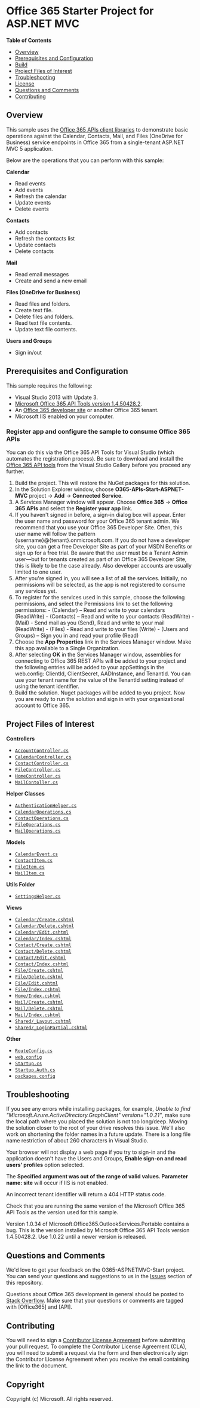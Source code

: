 ﻿# Office 365 Starter Project for ASP.NET MVC #

**Table of Contents**

- [Overview](#overview)
- [Prerequisites and Configuration](#prerequisites)
- [Build](#build)
- [Project Files of Interest](#project)
- [Troubleshooting](#troubleshooting)
- [License](https://github.com/OfficeDev/Office-365-APIs-Starter-Project-for-ASPNETMVC/blob/master/LICENSE.txt)
- [Questions and Comments](#questions-and-comments)
- [Contributing](#contributing)

## Overview ##

This sample uses the [Office 365 APIs client libraries](http://aka.ms/kbwa5c) to demonstrate basic operations against the Calendar, Contacts, Mail, and Files (OneDrive for Business) service endpoints in Office 365 from a single-tenant ASP.NET MVC 5 application.  

Below are the operations that you can perform with this sample:

**Calendar**
  - Read events
  - Add events
  - Refresh the calendar
  - Update events
  - Delete events

**Contacts**
  - Add contacts
  - Refresh the contacts list
  - Update contacts
  - Delete contacts
  
**Mail**
  - Read email messages
  - Create and send a new email

**Files (OneDrive for Business)**
  - Read files and folders.
  - Create text file.
  - Delete files and folders.
  - Read text file contents.
  - Update text file contents.
  
**Users and Groups**
  - Sign in/out

<a name="prerequisites"></a>
## Prerequisites and Configuration ##

This sample requires the following:

  - Visual Studio 2013 with Update 3.
  - [Microsoft Office 365 API Tools version 1.4.50428.2](http://aka.ms/k0534n). 
  - An [Office 365 developer site](http://aka.ms/ro9c62) or another Office 365 tenant.
  - Microsoft IIS enabled on your computer.

### Register app and configure the sample to consume Office 365 APIs ###

You can do this via the Office 365 API Tools for Visual Studio (which automates the registration process). Be sure to download and install the [Office 365 API tools](http://aka.ms/k0534n) from the Visual Studio Gallery before you proceed any further.

   1. Build the project. This will restore the NuGet packages for this solution. 
   2. In the Solution Explorer window, choose **O365-APIs-Start-ASPNET-MVC** project -> **Add** -> **Connected Service**.
   2. A Services Manager window will appear. Choose **Office 365** -> **Office 365 APIs** and select the **Register your app** link.
   3. If you haven't signed in before, a sign-in dialog box will appear.  Enter the user name and password for your Office 365 tenant admin. We recommend that you use your Office 365 Developer Site. Often, this user name will follow the pattern {username}@{tenant}.onmicrosoft.com. If you do not have a developer site, you can get a free Developer Site as part of your MSDN Benefits or sign up for a free trial. Be aware that the user must be a Tenant Admin user—but for tenants created as part of an Office 365 Developer Site, this is likely to be the case already. Also developer accounts are usually limited to one user.
   4. After you're signed in, you will see a list of all the services. Initially, no permissions will be selected, as the app is not registered to consume any services yet. 
   5. To register for the services used in this sample, choose the following permissions, and select the Permissions link to set the following permissions:
	- (Calendar) – Read and write to your calendars (ReadWrite)
	- (Contacts) – Read and write to your contacts (ReadWrite)
	- (Mail) - Send mail as you (Send), Read and write to your mail (ReadWrite)
	- (Files) - Read and write to your files (Write)
	- (Users and Groups) – Sign you in and read your profile (Read)
   6. Choose the **App Properties** link in the Services Manager window. Make this app available to a Single Organization. 
   7. After selecting **OK** in the Services Manager window, assemblies for connecting to Office 365 REST APIs will be added to your project and the following entries will be added to your appSettings in the web.config: ClientId, ClientSecret, AADInstance, and TenantId. You can use your tenant name for the value of the TenantId setting instead of using the tenant identifier.
   8. Build the solution. Nuget packages will be added to you project. Now you are ready to run the solution and sign in with your organizational account to Office 365.

<a name="project"></a>
## Project Files of Interest ##

**Controllers**
   - [```AccountController.cs```](https://github.com/OfficeDev/O365-ASPNETMVC-Start/blob/master/O365-APIs-Start-ASPNET-MVC/Controllers/AccountController.cs)
   - [```CalendarController.cs```](https://github.com/OfficeDev/O365-ASPNETMVC-Start/blob/master/O365-APIs-Start-ASPNET-MVC/Controllers/CalendarController.cs)
   - [```ContactController.cs```](https://github.com/OfficeDev/O365-ASPNETMVC-Start/blob/master/O365-APIs-Start-ASPNET-MVC/Controllers/ContactController.cs)
   - [```FileController.cs```](https://github.com/OfficeDev/O365-ASPNETMVC-Start/blob/master/O365-APIs-Start-ASPNET-MVC/Controllers/FileController.cs)
   - [```HomeController.cs```](https://github.com/OfficeDev/O365-ASPNETMVC-Start/blob/master/O365-APIs-Start-ASPNET-MVC/Controllers/HomeController.cs)
   - [```MailContoller.cs```](https://github.com/OfficeDev/O365-ASPNETMVC-Start/blob/master/O365-APIs-Start-ASPNET-MVC/Controllers/MailController.cs)

**Helper Classes**
   - [```AuthenticationHelper.cs```](https://github.com/OfficeDev/O365-ASPNETMVC-Start/blob/master/O365-APIs-Start-ASPNET-MVC/Helpers/AuthenticationHelper.cs)
   - [```CalendarOperations.cs```](https://github.com/OfficeDev/O365-ASPNETMVC-Start/blob/master/O365-APIs-Start-ASPNET-MVC/Helpers/CalendarOperations.cs)
   - [```ContactOperations.cs```](https://github.com/OfficeDev/O365-ASPNETMVC-Start/blob/master/O365-APIs-Start-ASPNET-MVC/Helpers/ContactOperations.cs)
   - [```FileOperations.cs```](https://github.com/OfficeDev/O365-ASPNETMVC-Start/blob/master/O365-APIs-Start-ASPNET-MVC/Helpers/FileOperations.cs)
   - [```MailOperations.cs```](https://github.com/OfficeDev/O365-ASPNETMVC-Start/blob/master/O365-APIs-Start-ASPNET-MVC/Helpers/MailOperations.cs)
 
**Models**
   - [```CalendarEvent.cs```](https://github.com/OfficeDev/O365-ASPNETMVC-Start/blob/master/O365-APIs-Start-ASPNET-MVC/Models/CalendarEvent.cs)
   - [```ContactItem.cs```](https://github.com/OfficeDev/O365-ASPNETMVC-Start/blob/master/O365-APIs-Start-ASPNET-MVC/Models/ContactItem.cs)
   - [```FileItem.cs```](https://github.com/OfficeDev/O365-ASPNETMVC-Start/blob/master/O365-APIs-Start-ASPNET-MVC/Models/FileItem.cs)
   - [```MailItem.cs```](https://github.com/OfficeDev/O365-ASPNETMVC-Start/blob/master/O365-APIs-Start-ASPNET-MVC/Models/MailItem.cs)

**Utils Folder** 
   - [```SettingsHelper.cs```](https://github.com/OfficeDev/O365-ASPNETMVC-Start/blob/master/O365-APIs-Start-ASPNET-MVC/Utils/SettingsHelper.cs)

**Views**
   - [```Calendar/Create.cshtml```](https://github.com/OfficeDev/O365-ASPNETMVC-Start/blob/master/O365-APIs-Start-ASPNET-MVC/Views/Calendar/Create.cshtml)
   - [```Calendar/Delete.cshtml```](https://github.com/OfficeDev/O365-ASPNETMVC-Start/blob/master/O365-APIs-Start-ASPNET-MVC/Views/Calendar/Delete.cshtml)
   - [```Calendar/Edit.cshtml```](https://github.com/OfficeDev/O365-ASPNETMVC-Start/blob/master/O365-APIs-Start-ASPNET-MVC/Views/Calendar/Edit.cshtml)
   - [```Calendar/Index.cshtml```](https://github.com/OfficeDev/O365-ASPNETMVC-Start/blob/master/O365-APIs-Start-ASPNET-MVC/Views/Calendar/Index.cshtml)
   - [```Contact/Create.cshtml```](https://github.com/OfficeDev/O365-ASPNETMVC-Start/blob/master/O365-APIs-Start-ASPNET-MVC/Views/Contact/Create.cshtml)
   - [```Contact/Delete.cshtml```](https://github.com/OfficeDev/O365-ASPNETMVC-Start/blob/master/O365-APIs-Start-ASPNET-MVC/Views/Contact/Delete.cshtml)
   - [```Contact/Edit.cshtml```](https://github.com/OfficeDev/O365-ASPNETMVC-Start/blob/master/O365-APIs-Start-ASPNET-MVC/Views/Contact/Edit.cshtml)
   - [```Contact/Index.cshtml```](https://github.com/OfficeDev/O365-ASPNETMVC-Start/blob/master/O365-APIs-Start-ASPNET-MVC/Views/Contact/Index.cshtml)
   - [```File/Create.cshtml```](https://github.com/OfficeDev/O365-ASPNETMVC-Start/blob/master/O365-APIs-Start-ASPNET-MVC/Views/File/Create.cshtml)
   - [```File/Delete.cshtml```](https://github.com/OfficeDev/O365-ASPNETMVC-Start/blob/master/O365-APIs-Start-ASPNET-MVC/Views/File/Delete.cshtml)
   - [```File/Edit.cshtml```](https://github.com/OfficeDev/O365-ASPNETMVC-Start/blob/master/O365-APIs-Start-ASPNET-MVC/Views/File/Edit.cshtml)
   - [```File/Index.cshtml```](https://github.com/OfficeDev/O365-ASPNETMVC-Start/blob/master/O365-APIs-Start-ASPNET-MVC/Views/File/Index.cshtml)
   - [```Home/Index.cshtml```](https://github.com/OfficeDev/O365-ASPNETMVC-Start/blob/master/O365-APIs-Start-ASPNET-MVC/Views/Home/Index.cshtml)
   - [```Mail/Create.cshtml```](https://github.com/OfficeDev/O365-ASPNETMVC-Start/blob/master/O365-APIs-Start-ASPNET-MVC/Views/Mail/Create.cshtml)
   - [```Mail/Delete.cshtml```](https://github.com/OfficeDev/O365-ASPNETMVC-Start/blob/master/O365-APIs-Start-ASPNET-MVC/Views/Mail/Delete.cshtml)
   - [```Mail/Index.cshtml```](https://github.com/OfficeDev/O365-ASPNETMVC-Start/blob/master/O365-APIs-Start-ASPNET-MVC/Views/Mail/Index.cshtml)
   - [```Shared/_Layout.cshtml```](https://github.com/OfficeDev/O365-ASPNETMVC-Start/blob/master/O365-APIs-Start-ASPNET-MVC/Views/Shared/_Layout.cshtml)
   - [```Shared/_LoginPartial.cshtml```](https://github.com/OfficeDev/O365-ASPNETMVC-Start/blob/master/O365-APIs-Start-ASPNET-MVC/Views/Shared/_LoginPartial.cshtml)

**Other**
   - [```RouteConfig.cs```](https://github.com/OfficeDev/O365-ASPNETMVC-Start/blob/master/O365-APIs-Start-ASPNET-MVC/App_Start/RouteConfig.cs)
   - [```web.config```](https://github.com/OfficeDev/O365-ASPNETMVC-Start/blob/master/O365-APIs-Start-ASPNET-MVC/Web.config)
   - [```Startup.cs```](https://github.com/OfficeDev/O365-ASPNETMVC-Start/blob/master/O365-APIs-Start-ASPNET-MVC/Startup.cs)
   - [```Startup.Auth.cs```](https://github.com/OfficeDev/O365-ASPNETMVC-Start/blob/master/O365-APIs-Start-ASPNET-MVC/App_Start/Startup.Auth.cs)
   - [```packages.config```](https://github.com/OfficeDev/O365-ASPNETMVC-Start/blob/master/O365-APIs-Start-ASPNET-MVC/packages.config)

## Troubleshooting ##

If you see any errors while installing packages, for example, *Unable to find "Microsoft.Azure.ActiveDirectory.GraphClient" version="1.0.21"*, make sure the local path where you placed the solution is not too long/deep. Moving the solution closer to the root of your drive resolves this issue. We'll also work on shortening the folder names in a future update. There is a long file name restriction of about 260 characters in Visual Studio. 

Your browser will not display a web page if you try to sign-in and the application doesn't have the Users and Groups,  **Enable sign-on and read users’ profiles** option selected. 

The **Specified argument was out of the range of valid values. Parameter name: site** will occur if IIS is not enabled. 

An incorrect tenant identifier will return a 404 HTTP status code. 

Check that you are running the same version of the Microsoft Office 365 API Tools as the version used for this sample. 

Version 1.0.34 of Microsoft.Office365.OutlookServices.Portable contains a bug. This is the version installed by Microsoft Office 365 API Tools version 1.4.50428.2. Use 1.0.22 until a newer version is released.  


## Questions and Comments

We'd love to get your feedback on the O365-ASPNETMVC-Start project. You can send your questions and suggestions to us in the [Issues](https://github.com/OfficeDev/O365-ASPNETMVC-Start/issues) section of this repository.

Questions about Office 365 development in general should be posted to [Stack Overflow](http://stackoverflow.com/questions/tagged/Office365+API). Make sure that your questions or comments are tagged with [Office365] and [API].

## Contributing
You will need to sign a [Contributor License Agreement](https://cla.microsoft.com) before submitting your pull request. To complete the Contributor License Agreement (CLA), you will need to submit a request via the form and then electronically sign the Contributor License Agreement when you receive the email containing the link to the document. 



## Copyright ##

Copyright (c) Microsoft. All rights reserved.


